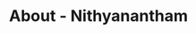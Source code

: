 ---
title: About - Nithyanantham
menus: header
layout: about-me
permalink: /about/nithyanantham/
type: nithyanantham
---